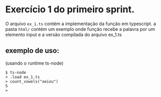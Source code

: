 # Exercício 1 do primeiro sprint.

O arquivo ```ex_1.ts``` contém a implementação da função em typescript.
a pasta ```html/``` contém um exemplo onde função recebe a palavra por um elemento input e a versão compilada do arquivo ex_1.ts

## exemplo de uso: 

(usando o runtime ts-node)
```
$ ts-node
> .load ex_1.ts
> count_vowels("aeiou")
5
>
```

